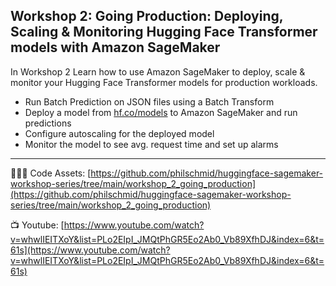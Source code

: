 ## Workshop 2: **Going Production: Deploying, Scaling & Monitoring Hugging Face Transformer models with Amazon SageMaker**

In Workshop 2 Learn how to use Amazon SageMaker to deploy, scale & monitor your Hugging Face Transformer models for production workloads.

- Run Batch Prediction on JSON files using a Batch Transform
- Deploy a model from [hf.co/models](https://hf.co/models) to Amazon SageMaker and run predictions
- Configure autoscaling for the deployed model
- Monitor the model to see avg. request time and set up alarms

---

🧑🏻‍💻 Code Assets: [https://github.com/philschmid/huggingface-sagemaker-workshop-series/tree/main/workshop_2_going_production](https://github.com/philschmid/huggingface-sagemaker-workshop-series/tree/main/workshop_2_going_production)

📺 Youtube: [https://www.youtube.com/watch?v=whwlIEITXoY&list=PLo2EIpI_JMQtPhGR5Eo2Ab0_Vb89XfhDJ&index=6&t=61s](https://www.youtube.com/watch?v=whwlIEITXoY&list=PLo2EIpI_JMQtPhGR5Eo2Ab0_Vb89XfhDJ&index=6&t=61s)
